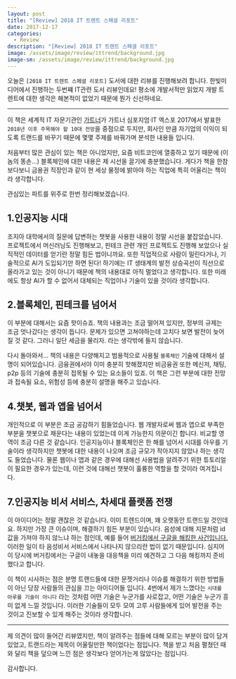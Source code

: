 ```yaml
---
layout: post
title: "[Review] 2018 IT 트렌트 스페셜 리포트"
date: 2017-12-17
categories:
  - Review
description: "[Review] 2018 IT 트렌트 스페셜 리포트"
image: /assets/image/review/ittrend/background.jpg
image-sm: /assets/image/review/ittrend/background.jpg
---
```


오늘은 `[2018 IT 트렌트 스페셜 리포트]` 도서에 대한 리뷰를 진행해보려 합니다.
한빛미디어에서 진행하는 두번쨰 IT관련 도서 리뷰인데요! 평소에 개발서적만 읽었지
개발 트렌트에 대한 생각은 해본적이 없었기 때문에 뭔가 신선하네요.

---

이 책은 세계적 IT 자문기관인 [가트너](https://www.gartner.com)가
가트너 심포지엄·IT 엑스포 2017에서 발표한 `2018년 이후 주목해야 할 10대 전망`을 중점으로 두지만,
회사인 만큼 자기업의 이익이 되도록 트랜드를 바꾸기 때문에 몇몇 주제를 바꿔가며 분석한 내용들 입니다.

처음부터 많은 관심이 있는 책은 아니었지만, 요즘 비트코인에 열중하고 있기 때문에 (이놈의 똥손...)
블록체인에 대한 내용은 제 시선을 끌기에 충분했습니다. 게다가 책을 한참 보다보니 금용권 직장인과 같이
현 세상 물정에 밝아야 하는 직업에 특히 어울리는 책이라 생각합니다.

관심있는 파트를 위주로 한번 정리해보겠습니다.

## 1.인공지능 시대

조지아 대학에서의 질문에 답변하는 챗봇을 사용한 내용이 정말 시선을 붙잡았습니다. 프로젝트에서 머신러닝도
진행해보고, 핀테크 관련 개인 프로젝트도 진행해 보았으나 실직적인 데이터를 얻기란 정말 힘든 법이니까요.
또한 직업적으로 사람이 밀린다거나, 기술적으로 AI가 도입되기만 하면 된다! 하기에는
IT 생태계의 발전 상승곡선이 직선으로 올라가고 있는 것이 아니기 때문에 책의 내용대로
아직 멀었다고 생각합니다. 또한 미래에도 항상 AI가 할 수 없어서
대체되는 직업이나 기술이 있을 것이라 생각합니다.

## 2.블록체인, 핀테크를 넘어서

이 부분에 대해서는 요즘 핫이슈죠. 책의 내용과는 조금 떨어져 있지만, 정부의 규제는
조금 엇나갔다는 생각이 듭니다. 문제가 있으면 고쳐야하는데 고치다 보면 발전이 늦어질 것 같다.
그러니 일단 세금을 물리자. 라는 생각밖에 들지 않습니다.

다시 돌아와서... 책의 내용은 다양해지고 범용적으로 사용될 `블록체인` 기술에 대해서 설명이 되어있습니다.
금융권에서야 이미 충분히 핫해졌지만 비금융권 또한 메신저, 채팅, p2p 등의 기술에 충분히 접목될 수 있는
요소들이 있죠. 이 책은 그런 부분에 대한 전망과 접속될 요소, 위험성 등에 충분히 설명을 해주고 있습니다.

## 4.챗봇, 웹과 앱을 넘어서

개인적으로 이 부분은 조금 공감하기 힘들었습니다. 웹 개발자로써 웹과 앱으로 부족한 부분을 챗봇으로
채운다는 내용이 있었는데 이게 가능한지 의문이긴 합니다. 비교할 영역이 조금 다른 것 같습니다.
인공지능이나 블록체인은 한 해를 넘어서 시대를 아우를 기술이라 생각하지만 챗봇에 대한 내용이 나오며
조금 규모가 작아지지 않았나 하는 생각도 들었습니다. 물론 웹이나 앱과 같은 경우에 대해선
사용법을 알려주기 위한 튜토리얼이 필요한 경우가 있는데, 이런 것에 대해선 챗봇이
훌륭한 역할을 할 것이라 여겨집니다.

## 7.인공지능 비서 서비스, 차세대 플랫폼 전쟁

이 아이디어는 정말 괜찮은 것 같습니다. 이미 트렌드이며, 꽤 오랫동안 트랜드일 것인데요. 하지만 가장 큰
이슈이며, 해결하기 힘든 부분이 있습니다. 음성에 대해 지문처럼 id값을 가져야 하지 않느냐 하는 점인데,
예를 들어 [버거킹에서 구글을 해킹한 사건입니다.](https://1boon.kakao.com/5minute_lab/59ac1cf46a8e5100011218ae)
이러한 일이 타 음성비서 서비스에서 나타나지 않으리란 법이 없기 때문입니다. 심지어 이 당시에
버거킹에서는 구글이 내놓을 대응책을 미리 예견하고 그 다음 해킹까지 준비했다고 합니다.



이 책이 시사하는 점은 분명 트랜드들에 대한 문젯거리나 이슈를 해결하기 위한 방법들이 아닌 당장 사람들의
관심을 끄는 아이디어들 입니다. 4번에서 제가 느꼈다는 `시대를 아루를 기술이 아니다` 라는 것처럼
어떤 기술은 누군가를 사로잡고, 어떤 기술은 누군가 흥미 없게 느낄 것입니다. 이러한 기술들이 모두 모여
고루 사람들에게 있어 발전을 주는 것이고 진보할 수 있게 해주는 것이라 생각합니다.

---

제 의견이 많이 들어간 리뷰였지만, 책이 알려주는 점들에 대해 모르는 부분이 많이 담겨있었고,
트랜드라는 제목이 어울릴만한 책이었다는 점입니다. 책을 받고 처음 펼쳤던 때와 달리 책을 덮으며 느낀 점은
생각보다 얻어가는게 많았다는 점입니다.

감사합니다.
